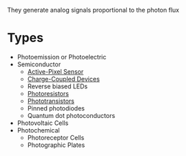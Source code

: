 They generate analog signals proportional to the photon flux

# Types
- Photoemission or Photoelectric
- Semiconductor
	- [Active-Pixel Sensor](Active-Pixel%20Sensor.md)
	- [Charge-Coupled Devices](Charge-Coupled%20Devices.md)
	- Reverse biased LEDs
	- [Photoresistors](Photoresistors.md)
	- [Phototransistors](Phototransistors.md)
	- Pinned photodiodes
	- Quantum dot photoconductors
- Photovoltaic Cells
- Photochemical
	- Photoreceptor Cells
	- Photographic Plates
